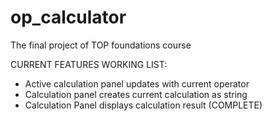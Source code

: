 # op_calculator
The final project of TOP foundations course

CURRENT FEATURES WORKING LIST:
- Active calculation panel updates with current operator
- Calculation panel creates current calculation as string
- Calculation Panel displays calculation result (COMPLETE)